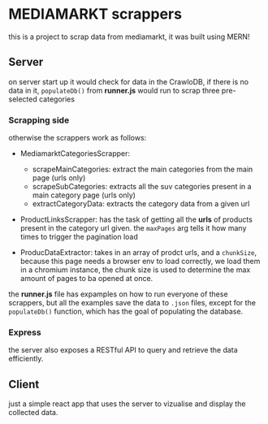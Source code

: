 # MEDIAMARKT scrappers

this is a project to scrap data from mediamarkt, it was built using MERN!

## Server

on server start up it would check for data in the CrawloDB, if there is no data in it, `populateDb()` from **runner.js** would run to scrap three pre-selected categories

### Scrapping side

otherwise the scrappers work as follows:

- MediamarktCategoriesScrapper:
    - scrapeMainCategories: extract the main categories from the main page (urls only)
    - scrapeSubCategories: extracts all the suv categories present in a main category page (urls only)
    - extractCategoryData: extracts the category data from a given url

- ProductLinksScrapper: has the task of getting all the **urls** of products present in the category url given. the `maxPages` arg tells it how many times to trigger the pagination load

- ProducDataExtractor: takes in an array of prodct urls, and a `chunkSize`, because this page needs a browser env to load correctly, we load them in a chromium instance, the chunk size is used to determine the max amount of pages to ba opened at once.

the **runner.js** file has expamples on how to run everyone of these scrappers, but all the examples save the data to `.json` files, except for the `populateDb()` function, which has the goal of populating the database.

### Express

the server also exposes a RESTful API to query and retrieve the data efficiently.

## Client

just a simple react app that uses the server to vizualise and display the collected data.